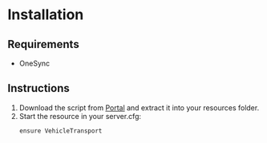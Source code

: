 
# Installation

## Requirements

* OneSync

## Instructions

1. Download the script from [Portal](https://portal.cfx.re/assets/granted-assets) and extract it 
   into your resources folder.
2. Start the resource in your server.cfg:
    ```
    ensure VehicleTransport
    ```
